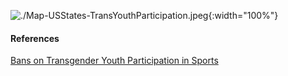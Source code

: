 
<!-- Foster care nondiscrimination laws protect LGBTQ foster parents and families from discrimination by foster care agencies and officials. Some states permit state-licensed child welfare agencies to refuse to place and provide services to children and families, including LGBTQ people and same-sex couples, if doing so conflicts with their religious beliefs.

![./FosterCareLaws.png](./FosterCareLaws.png){:width="100%"}
 -->

![./Map-USStates-TransYouthParticipation.jpeg](./Map-USStates-TransYouthParticipation.jpeg){:width="100%"}


#### References  
[Bans on Transgender Youth Participation in Sports](https://www.lgbtmap.org/equality-maps/sports_participation_bans)  



